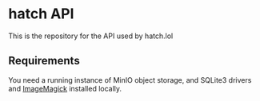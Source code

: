 # hatch API

This is the repository for the API used by hatch.lol

## Requirements

You need a running instance of MinIO object storage, and SQLite3 drivers and [ImageMagick](https://imagemagick.org/script/download.php) installed locally.
